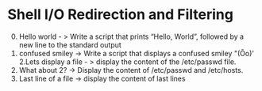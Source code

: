 # Shell I/O Redirection and Filtering
0. Hello world - > Write a script that prints “Hello, World”, followed by a new line to the standard output
1. confused smiley -> Write a script that displays a confused smiley "(Ôo)'
2.Lets display a file - > display the content of the /etc/passwd file.
3. What about 2? -> Display the content of /etc/passwd and /etc/hosts.
4. Last line of a file -> display the content  of last lines
